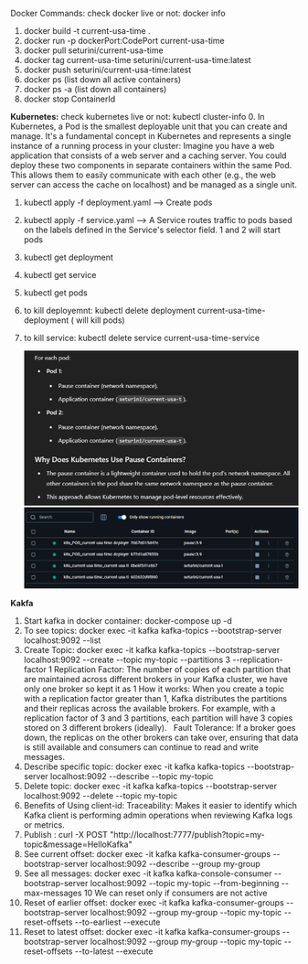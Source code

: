 Docker Commands:
   check docker live or not: docker info
1. docker build -t current-usa-time .
2. docker run -p dockerPort:CodePort current-usa-time
3. docker pull seturini/current-usa-time
4. docker tag current-usa-time seturini/current-usa-time:latest
5. docker push seturini/current-usa-time:latest
6. docker ps (list down all active containers)
7. docker ps -a (list down all containers)
8. docker stop ContainerId

**Kubernetes:**
   check kubernetes live or not: kubectl cluster-info
0. In Kubernetes, a Pod is the smallest deployable unit that you can create and manage. It's a fundamental concept in Kubernetes and represents a single instance of a running process in your cluster:
   Imagine you have a web application that consists of a web server and a caching server. You could deploy these two components in separate containers within the same Pod. This allows them to easily communicate with each other (e.g., the web server can access the cache on localhost) and be managed as a single unit.
1. kubectl apply -f deployment.yaml   --> Create pods
2. kubectl apply -f service.yaml  --> A Service routes traffic to pods based on the labels defined in the Service's selector field.
   1 and 2 will start pods
3. kubectl get deployment
4. kubectl get service
5. kubectl get pods
6. to kill deployemnt: kubectl delete deployment current-usa-time-deployment ( will kill pods)
7. to kill service: kubectl delete service current-usa-time-service

   ![img.png](img.png)
   ![img_1.png](img_1.png)

**Kakfa**
1. Start kafka in docker container: docker-compose up -d
2. To see topics: docker exec -it kafka kafka-topics --bootstrap-server localhost:9092 --list
3. Create Topic: docker exec -it kafka kafka-topics --bootstrap-server localhost:9092 --create --topic my-topic --partitions 3 --replication-factor 1
      Replication Factor: The number of copies of each partition that are maintained across different brokers in your Kafka cluster, we have only one broker so kept it as 1
      How it works: When you create a topic with a replication factor greater than 1, Kafka distributes the partitions and their replicas across the available brokers. For example, with a replication factor of 3 and 3 partitions, each partition will have 3 copies stored on 3 different brokers (ideally).   
      Fault Tolerance: If a broker goes down, the replicas on the other brokers can take over, ensuring that data is still available and consumers can continue to read and write messages.
4. Describe specific topic: docker exec -it kafka kafka-topics --bootstrap-server localhost:9092 --describe --topic my-topic
5. Delete topic: docker exec -it kafka kafka-topics --bootstrap-server localhost:9092 --delete --topic my-topic
6. Benefits of Using client-id: 
   Traceability: Makes it easier to identify which Kafka client is performing admin operations when reviewing Kafka logs or metrics.
7. Publish : curl -X POST "http://localhost:7777/publish?topic=my-topic&message=HelloKafka"
8. See current offset: docker exec -it kafka kafka-consumer-groups --bootstrap-server localhost:9092 --describe --group my-group
9. See all messages: docker exec -it kafka kafka-console-consumer --bootstrap-server localhost:9092 --topic my-topic --from-beginning --max-messages 10
   We can reset only if consumers are not active
10. Reset of earlier offset: docker exec -it kafka kafka-consumer-groups --bootstrap-server localhost:9092 --group my-group --topic my-topic --reset-offsets --to-earliest --execute
11. Reset to latest offset: docker exec -it kafka kafka-consumer-groups --bootstrap-server localhost:9092 --group my-group --topic my-topic --reset-offsets --to-latest --execute

